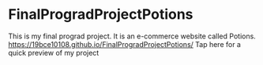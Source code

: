 # FinalProgradProjectPotions
This is my final prograd project. It is an e-commerce website called Potions.
 https://19bce10108.github.io/FinalProgradProjectPotions/ Tap here for a quick preview of my project
